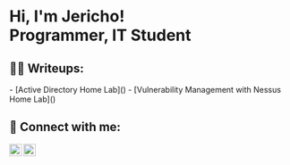 <h1>Hi, I'm Jericho! <br/><a>Programmer</a>, <a>IT Student </a></h1>

<h2>👨‍💻 Writeups:</h2>
  - [Active Directory Home Lab]()
  - [Vulnerability Management with Nessus Home Lab]()


<h2> 🤳 Connect with me:</h2>

[<img align="left" alt="OracionJericho | Twitter" width="22px" src="https://cdn.jsdelivr.net/npm/simple-icons@v3/icons/twitter.svg" />][twitter]
[<img align="left" alt="OracionJericho | LinkedIn" width="22px" src="https://cdn.jsdelivr.net/npm/simple-icons@v3/icons/linkedin.svg" />][linkedin]

[twitter]: https://twitter.com/_0xcoffeewater_
[linkedin]: https://www.linkedin.com/in/jericho-oracion-296315296/
